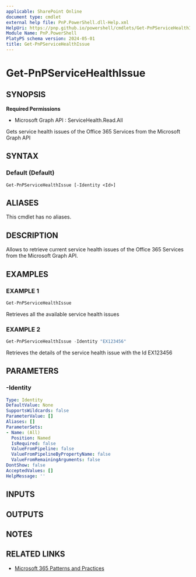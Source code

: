 ```yaml
---
applicable: SharePoint Online
document type: cmdlet
external help file: PnP.PowerShell.dll-Help.xml
HelpUri: https://pnp.github.io/powershell/cmdlets/Get-PnPServiceHealthIssue.html
Module Name: PnP.PowerShell
PlatyPS schema version: 2024-05-01
title: Get-PnPServiceHealthIssue
---
```


# Get-PnPServiceHealthIssue

## SYNOPSIS

**Required Permissions**

  * Microsoft Graph API : ServiceHealth.Read.All

Gets service health issues of the Office 365 Services from the Microsoft Graph API

## SYNTAX

### Default (Default)

```
Get-PnPServiceHealthIssue [-Identity <Id>]
```

## ALIASES

This cmdlet has no aliases.

## DESCRIPTION

Allows to retrieve current service health issues of the Office 365 Services from the Microsoft Graph API.

## EXAMPLES

### EXAMPLE 1

```powershell
Get-PnPServiceHealthIssue
```

Retrieves all the available service health issues

### EXAMPLE 2

```powershell
Get-PnPServiceHealthIssue -Identity "EX123456"
```

Retrieves the details of the service health issue with the Id EX123456

## PARAMETERS

### -Identity



```yaml
Type: Identity
DefaultValue: None
SupportsWildcards: false
ParameterValue: []
Aliases: []
ParameterSets:
- Name: (All)
  Position: Named
  IsRequired: false
  ValueFromPipeline: false
  ValueFromPipelineByPropertyName: false
  ValueFromRemainingArguments: false
DontShow: false
AcceptedValues: []
HelpMessage: ''
```

## INPUTS

## OUTPUTS

## NOTES

## RELATED LINKS

- [Microsoft 365 Patterns and Practices](https://aka.ms/m365pnp)
